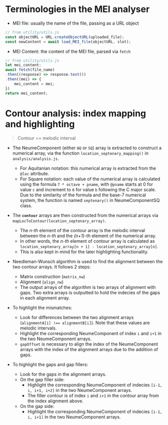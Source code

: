 # Terminologies in the MEI analyser

- MEI file: usually the name of the file, passing as a URL object
```js
// from utility/utils.js
const objectURL = URL.createObjectURL(uploaded_file);
const newContent = await load_MEI_file(objectURL, slot);
```

- MEI Content: the content of the MEI file, parsed via `fetch`
```js
// from utility/utils.js
let mei_content;
await fetch(file_name)
.then((response) => response.text())
.then((mei) => {
    mei_content = mei;
})
return mei_content;
```

# Contour analysis: index mapping and highlighting
> Contour == melodic interval

- The NeumeComponent (either `AQ` or `SQ`) array is extracted to construct a numerical array, via the function `location_septenary_mapping()` in `analysis/analysis.js`.
  - For Aquitanian notation: this numerical array is extracted from the `@loc` attribute.
  - For Square notation: each value of the numerical array is calculated using the formula `7 * octave + pname`, with `@pname` starts at 0 for value `c` and increment to `6` for value `b` following the C major scale. Due to the similarity of the formula and the base-7 numerical system, the function is named `septenary()` in NeumeComponentSQ class.

- The **`contour`** arrays are then constructed from the numerical arrays via `mapLocToContour(location_septenary_array)`. 
  - The _n-th_ element of the contour array is the melodic interval between the _n-th_ and the _(n+1)-th_ element of the numerical array.
  - In other words, the _n-th_ element of contour array is calculated as `location_septenary_array[n + 1] - location_septenary_array[n]`.
  - This is also kept in mind for the later highlighting functionality.

- Needleman-Wunsch algorithm is used to find the alignment between the two contour arrays. It follows 2 steps:
  - Matrix construction (`matrix_nw`)
  - Alignment (`align_nw`)
  - The output arrays of the algorithm is two arrays of alignment with gaps. Two extra arrays is outputted to hold the indecies of the gaps in each alignment array.

- To highlight the mismatches:
  - Look for differences between the two alignment arrays (`alignmentA[i] !== alignmentB[i]`). Note that these values are melodic intervals.
  - Highlight the corresponding NeumeComponent of index `i` and `i+1` in the two NeumeComponent arrays.
  - `gapOffset` is necessary to align the index of the NeumeComponent arrays with the index of the alignment arrays due to the addition of gaps.

- To highlight the gaps and gap fillers:
  - Look for the gaps in the alignment arrays.
  - On the gap filler side: 
    - Highlight the corresponding NeumeComponent of indecies `[i-1, i, i+1, i+2]` in the two NeumeComponent arrays.
    - The filler contour is of index `i` and `i+1` in the contour array from the index alignment above.
  - On the gap side:
    - Highlight the corresponding NeumeComponent of indecies `[i-1, i, i+1]` in the two NeumeComponent arrays.
